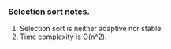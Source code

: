 ### Selection sort notes.

1. Selection sort is neither adaptive nor stable.
2. Time complexity is O(n^2).
